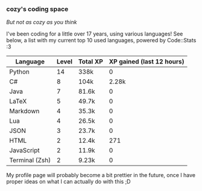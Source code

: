 ### cozy's coding space
*But not as cozy as you think*

I've been coding for a little over 17 years, using various languages! See below, a list with my current top 10 used languages, powered by Code::Stats :3
    
| Language | Level | Total XP | XP gained (last 12 hours) |
| --- | --- | --- | --- |
| Python | 14 | 338k | 0 |
| C# | 8 | 104k | 2.28k |
| Java | 7 | 81.6k | 0 |
| LaTeX | 5 | 49.7k | 0 |
| Markdown | 4 | 35.3k | 0 |
| Lua | 4 | 26.5k | 0 |
| JSON | 3 | 23.7k | 0 |
| HTML | 2 | 12.4k | 271 |
| JavaScript | 2 | 11.9k | 0 |
| Terminal (Zsh) | 2 | 9.23k | 0 |
    
My profile page will probably become a bit prettier in the future, once I have proper ideas on what I can actually do with this ;D